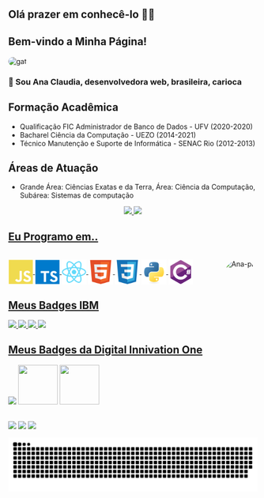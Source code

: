 ## Olá prazer em conhecê-lo 👋😄

## Bem-vindo a Minha Página!

 <img align="center" alt="gat" height="200" style="border-radius:50px;" src="https://user-images.githubusercontent.com/11504380/102703973-ba95d600-4254-11eb-9bf6-a4b81f513732.gif">



### 💬 Sou Ana Claudia, desenvolvedora web, brasileira, carioca

## Formação Acadêmica
- Qualificação FIC Administrador de Banco de Dados - UFV (2020-2020)
- Bacharel Ciência da Computação - UEZO (2014-2021)
- Técnico Manutenção e Suporte de Informática - SENAC Rio (2012-2013)


## Áreas de Atuação
- Grande Área: Ciências Exatas e da Terra, Área: Ciência da Computação, Subárea: Sistemas de computação


<div align="center">
  <a href="https://github.com/rafaballerini">
  <img height="180em" src="https://github-readme-stats.vercel.app/api?username=Aninhacgs&show_icons=true&theme=dracula&include_all_commits=true&count_private=true"/>
  <img height="180em" src="https://github-readme-stats.vercel.app/api/top-langs/?username=Aninhacgs&layout=compact&langs_count=7&theme=dracula"/>
</div>
  
## Eu Programo em..
  <div style="display: inline_block"><br>
  <img align="center" alt="Ana-Js" height="50" width="50" src="https://raw.githubusercontent.com/devicons/devicon/master/icons/javascript/javascript-plain.svg">
  <img align="center" alt="Ana-Ts" height="50" width="50" src="https://raw.githubusercontent.com/devicons/devicon/master/icons/typescript/typescript-plain.svg">
  <img align="center" alt="Ana-React" height="50" width="50" src="https://raw.githubusercontent.com/devicons/devicon/master/icons/react/react-original.svg">
  <img align="center" alt="Ana-HTML" height="50" width="50" src="https://raw.githubusercontent.com/devicons/devicon/master/icons/html5/html5-original.svg">
  <img align="center" alt="Ana-CSS" height="50" width="50" src="https://raw.githubusercontent.com/devicons/devicon/master/icons/css3/css3-original.svg">
  <img align="center" alt="Ana-Python" height="50" width="50" src="https://raw.githubusercontent.com/devicons/devicon/master/icons/python/python-original.svg">
  <img align="center" alt="Ana-Csharp" height="50" width="50" src="https://raw.githubusercontent.com/devicons/devicon/master/icons/csharp/csharp-original.svg">
  <img align="right" alt="Ana-pic" height="150" style="border-radius:50px;" src="https://c.tenor.com/kTiH6EwsvJQAAAAi/magic-harry-potter.gif">
  </di>

## Meus Badges IBM
<img src="https://user-images.githubusercontent.com/11504380/106359518-1f335e80-62f2-11eb-8e0d-032f1a33b720.png" height="80" widght="80"> <img src="https://user-images.githubusercontent.com/11504380/106129720-44cc3680-613f-11eb-9790-42f86bf1caff.png" height="80" widght="80"> <img src="https://user-images.githubusercontent.com/11504380/125171368-425c1700-e18a-11eb-8a15-3768fbbaa067.png" height="80" widght="80"> <img src="https://user-images.githubusercontent.com/11504380/125171468-c7473080-e18a-11eb-942a-48ecc9dd03f6.png" height="80" widght="80">
 
## Meus Badges da Digital Innivation One
 <a href="https://certificates.digitalinnovation.one/3202394B" target="_blank"><img src="https://user-images.githubusercontent.com/11504380/134830955-ce415a99-9b30-4b16-b699-91ac4fcc2e68.png" height="80" widght="80"></a> <a href="https://certificates.digitalinnovation.one/8B12554C" target="_blank"><img src="https://user-images.githubusercontent.com/11504380/134831295-7a539244-54f8-469c-8703-3144d7f1fc58.png" height="80" width="80"></a> <a href="https://certificates.digitalinnovation.one/B2F3E2D8" target="_blank"><img src="https://user-images.githubusercontent.com/11504380/134831638-f92be853-610c-4077-a998-59bb430d7805.png" height="80" width="80"></a>

<br>
  
<div> 
  <a href="https://br.linkedin.com/in/ana-claudia-gomes-souza" target="_blank"><img src="https://img.shields.io/badge/-LinkedIn-%230077B5?style=for-the-badge&logo=linkedin&logoColor=white" target="_blank"></a>
  <a href="https://codepen.io/AnaGomes" target="_blank"><img src="https://img.shields.io/badge/Codepen-000000?style=for-the-badge&logo=codepen&logoColor=white" target="_blank"></a>
 <a href="https://www.youracclaim.com/users/ana-claudia-gomes-souza.0d25e1a7/badges" target="_blank"><img src="https://info.credly.com/hs-fs/hubfs/Credly_Logo_Orange_10-Inch.png?width=3000&name=Credly_Logo_Orange_10-Inch.png" height="30" widght="40" target="_blank"></a>
  
 ![Snake animation](https://github.com/Aninhacgs/Aninhacgs/blob/output/github-contribution-grid-snake.svg)

  </div>
 







<!--
**Aninhacgs/Aninhacgs** is a ✨ _special_ ✨ repository because its `README.md` (this file) appears on your GitHub profile.

Here are some ideas to get you started:

- 🔭 I’m currently working on ...
- 🌱 I’m currently learning ...
- 👯 I’m looking to collaborate on ...
- 🤔 I’m looking for help with ...
- 💬 Ask me about ...
- 📫 How to reach me: ...
- 😄 Pronouns: ...
- ⚡ Fun fact: ...
-->
